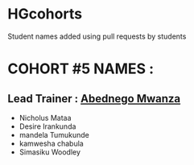 # HGcohorts
Student names added using pull requests by students

# COHORT #5 NAMES :
## Lead Trainer : [Abednego Mwanza](https://github.com/AbednegoTM)
- Nicholus Mataa
- Desire Irankunda 
- mandela Tumukunde
- kamwesha chabula
- Simasiku Woodley

